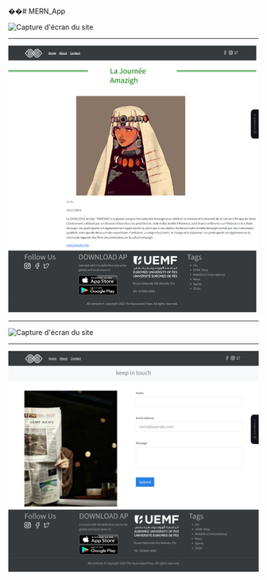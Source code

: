 ��#   M E R N _ A p p 
 
![Capture d'écran du site](https://github.com/souha-ila/MERN_App/blob/main/1.png)

--------------
![Capture d'écran du site](https://github.com/souha-ila/MERN_App/blob/main/2.png)

--------------
![Capture d'écran du site](https://github.com/souha-ila/MERN_App/blob/main/3.png)

-------------
![Capture d'écran du site](https://github.com/souha-ila/MERN_App/blob/main/4.png)
